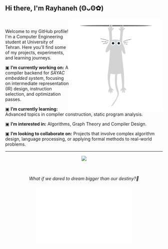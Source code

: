 ## Hi there, I'm Rayhaneh (⁠ʘ⁠ᴗ⁠ʘ⁠✿⁠)

<img src="cat escape.gif" alt="Top Right GIF" width="300" align="right"/>
<br><br>
Welcome to my GitHub profile! I'm a Computer Engineering student at University of Tehran.  
Here you'll find some of my projects, experiments, and learning journeys.  


▣ **I’m currently working on:** A compiler backend for *SAYAC embedded system*, focusing on intermediate representation (IR) design, instruction selection, and optimization passes.

▣ **I’m currently learning:** Advanced topics in compiler construction, static program analysis.

▣ **I’m interested in:** Algorithms, Graph Theory and Compiler Design.

▣ **I’m looking to collaborate on:** Projects that involve complex algorithm design, language processing, or applying formal methods to real-world problems.


----------------------------------
<p align="center">
  <a href="https://skillicons.dev">
    <img src="https://skillicons.dev/icons?i=java,c,cpp,js,html,css,py,r,arduino,linux,git,github" width="350"/>
  </a>
</p>



</br>
<p align="center">
  <em> What if we dared to dream bigger than our destiny?<em>🎈
</p>

<p align="center">
  <img src="White Cat Peeping.gif" alt="Bottom Center GIF" width="300"/>
</p>


